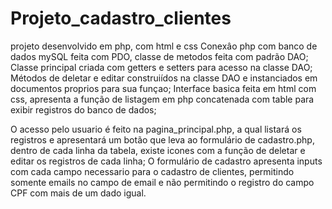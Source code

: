 # Projeto_cadastro_clientes
 projeto desenvolvido em php, com html e css
 Conexâo php com banco de dados mySQL feita com PDO, classe de metodos feita com padrão DAO;
 Classe principal criada com getters e setters para acesso na classe DAO;
 Métodos de deletar e editar construiídos na classe DAO e instanciados em documentos proprios para sua funçao;
 Interface basica feita em html com css, apresenta a função de listagem em php concatenada com table para exibir registros do banco de dados;
 
 O acesso pelo usuario é feito na pagina_principal.php, a qual listará os registros e apresentará um botão que leva ao formulário de cadastro.php, dentro de cada linha da tabela, existe icones com a função de deletar e editar os registros de cada linha;
 O formulário de cadastro apresenta inputs com cada campo necessario para o cadastro de clientes, permitindo somente emails no campo de email e não permitindo o registro do campo CPF com mais de um dado igual.
 
